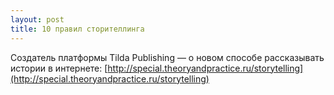 ```yaml
---
layout: post
title: 10 правил сторителлинга
---
```


Создатель платформы Tilda Publishing — о новом способе рассказывать истории в интернете: [http://special.theoryandpractice.ru/storytelling](http://special.theoryandpractice.ru/storytelling)